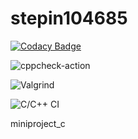 # stepin104685

[![Codacy Badge](https://api.codacy.com/project/badge/Grade/c4a79f9ddd484e6eacb12df5cdc76ce7)](https://app.codacy.com/gh/vamsisasidhar/stepin104685?utm_source=github.com&utm_medium=referral&utm_content=vamsisasidhar/stepin104685&utm_campaign=Badge_Grade)

![cppcheck-action](https://github.com/vamsisasidhar/stepin104685/workflows/cppcheck-action/badge.svg?branch=main)

![Valgrind](https://github.com/vamsisasidhar/stepin104685/workflows/Valgrind/badge.svg)

![C/C++ CI](https://github.com/stepin105361/calc/workflows/C/C++%20CI/badge.svg)

miniproject_c
